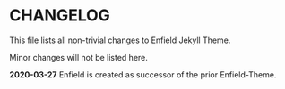 # CHANGELOG

This file lists all non-trivial changes to Enfield Jekyll Theme.

Minor changes will not be listed here.

**2020-03-27** Enfield is created as successor of the prior Enfield-Theme.